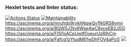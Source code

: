 ### Hexlet tests and linter status:
[![Actions Status](https://github.com/li9520/frontend-project-44/workflows/hexlet-check/badge.svg)](https://github.com/li9520/frontend-project-44/actions)
[![Maintainability](https://api.codeclimate.com/v1/badges/c4fda9d52b62945c826c/maintainability)](https://codeclimate.com/github/li9520/frontend-project-44/maintainability)
https://asciinema.org/a/mruhdo9rvkhNqwQv1NGRS8vmn
https://asciinema.org/a/BQW5J3tv6Wse4wC8xceEB2JGG
https://asciinema.org/a/FI5l1oACpUwtfGyeurUzRIhCm
https://asciinema.org/a/Fafcg1zYtudMEfwDhFOV4aPcG
<a href="https://asciinema.org/a/546697" target="_blank"><img src="https://asciinema.org/a/546697.svg" /></a>